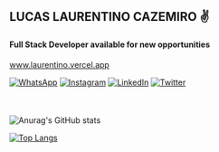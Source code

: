 ## LUCAS LAURENTINO CAZEMIRO ✌️

#### Full Stack Developer available for new opportunities


www.laurentino.vercel.app

[![WhatsApp](https://img.shields.io/badge/WhatsApp-25D366?style=for-the-badge&logo=whatsapp&logoColor=white)](https://api.whatsapp.com/send?phone=5521986725250&text=Ol%C3%A1!%20Vim%20pelo%20GitHub!)
[![Instagram](https://img.shields.io/badge/Instagram-E4405F?style=for-the-badge&logo=instagram&logoColor=white)](https://www.instagram.com/laurentinobx/)
[![LinkedIn](https://img.shields.io/badge/LinkedIn-0077B5?style=for-the-badge&logo=linkedin&logoColor=white)](https://www.linkedin.com/in/lucas-laurentino-437b65239/)
[![Twitter](https://img.shields.io/badge/Twitter-1DA1F2?style=for-the-badge&logo=twitter&logoColor=white)](https://twitter.com/laurentinodev)


####

</br>

  
![Anurag's GitHub stats](https://github-readme-stats.vercel.app/api?username=laurentino14&show_icons=true&theme=vision-friendly-dark&count_private=true)

  [![Top Langs](https://github-readme-stats.vercel.app/api/top-langs/?username=laurentino14&layout=compact&theme=vision-friendly-dark&count_private=true)](https://github.com/laurentino14/github-readme-stats)
